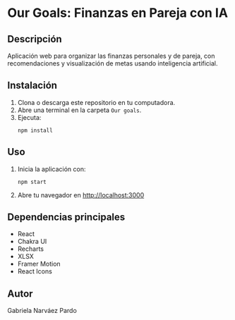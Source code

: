 # Our Goals: Finanzas en Pareja con IA

## Descripción
Aplicación web para organizar las finanzas personales y de pareja, con recomendaciones y visualización de metas usando inteligencia artificial.

## Instalación
1. Clona o descarga este repositorio en tu computadora.
2. Abre una terminal en la carpeta `Our goals`.
3. Ejecuta:
   ```
   npm install
   ```

## Uso
1. Inicia la aplicación con:
   ```
   npm start
   ```
2. Abre tu navegador en [http://localhost:3000](http://localhost:3000)

## Dependencias principales
- React
- Chakra UI
- Recharts
- XLSX
- Framer Motion
- React Icons

## Autor
Gabriela Narváez Pardo 